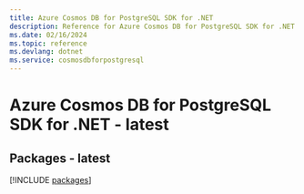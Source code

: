 ```yaml
---
title: Azure Cosmos DB for PostgreSQL SDK for .NET
description: Reference for Azure Cosmos DB for PostgreSQL SDK for .NET
ms.date: 02/16/2024
ms.topic: reference
ms.devlang: dotnet
ms.service: cosmosdbforpostgresql
---
```

# Azure Cosmos DB for PostgreSQL SDK for .NET - latest
## Packages - latest
[!INCLUDE [packages](cosmos-db-for-postgresql-index.md)]